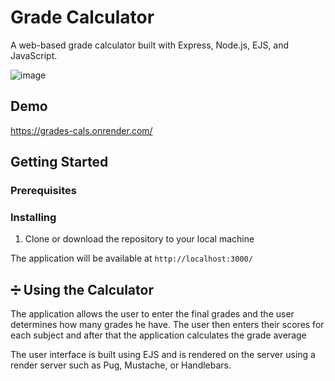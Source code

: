 # Grade Calculator

A web-based grade calculator built with Express, Node.js, EJS, and JavaScript.


![image](calc_grades.png)


## Demo
https://grades-cals.onrender.com/

## Getting Started


### Prerequisites


### Installing

1. Clone or download the repository to your local machine




The application will be available at `http://localhost:3000/`

## :heavy_division_sign: Using the Calculator

The application allows the user to enter the final grades and the user determines how many grades he have.  The user then enters their scores for each subject and after that the application calculates the grade average

The user interface is built using EJS and is rendered on the server using a render server such as Pug, Mustache, or Handlebars.
